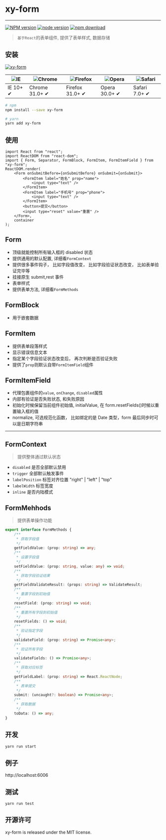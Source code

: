 # xy-form

---

[![NPM version][npm-image]][npm-url]
[![node version][node-image]][node-url]
[![npm download][download-image]][download-url]

[npm-image]: http://img.shields.io/npm/v/xy-form.svg?style=flat-square
[npm-url]: http://npmjs.org/package/xy-form
[node-image]: https://img.shields.io/badge/node.js-%3E=_0.10-green.svg?style=flat-square
[node-url]: http://nodejs.org/download/
[download-image]: https://img.shields.io/npm/dm/xy-form.svg?style=flat-square
[download-url]: https://npmjs.org/package/xy-form

> `基于React`的表单组件, 提供了表单样式, 数据存储

## 安装

[![xy-form](https://nodei.co/npm/xy-form.png)](https://npmjs.org/package/xy-form)

| ![IE](https://github.com/alrra/browser-logos/blob/master/src/edge/edge_48x48.png?raw=true) | ![Chrome](https://github.com/alrra/browser-logos/blob/master/src/chrome/chrome_48x48.png?raw=true) | ![Firefox](https://github.com/alrra/browser-logos/blob/master/src/firefox/firefox_48x48.png?raw=true) | ![Opera](https://github.com/alrra/browser-logos/blob/master/src/opera/opera_48x48.png?raw=true) | ![Safari](https://github.com/alrra/browser-logos/blob/master/src/safari/safari_48x48.png?raw=true) |
| ------------------------------------------------------------------------------------------ | -------------------------------------------------------------------------------------------------- | ----------------------------------------------------------------------------------------------------- | ----------------------------------------------------------------------------------------------- | -------------------------------------------------------------------------------------------------- |
| IE 10+ ✔                                                                                   | Chrome 31.0+ ✔                                                                                     | Firefox 31.0+ ✔                                                                                       | Opera 30.0+ ✔                                                                                   | Safari 7.0+ ✔                                                                                      |

```sh
# npm
npm install --save xy-form

# yarn
yarn add xy-form
```

## 使用

```tsx
import React from "react";
import ReactDOM from "react-dom";
import { Form, Separator, FormBlock, FormItem, FormItemField } from "xy-form";
ReactDOM.render(
    <Form onSubmitBefore={onSubmitBefore} onSubmit={onSubmit}>
        <FormItem label="姓名" prop="name">
            <input type="text" />
        </FormItem>
        <FormItem label="手机号" prop="phone">
            <input type="text" />
        </FormItem>
        <button>提交</button>
        <input type="reset" value="重置" />
    </Form>,
    container
);
```

## Form

-   顶级就能控制所有输入框的 disabled 状态
-   提供通用的默认配置, 详细看`FormContext`
-   提供很多事件钩子， 比如字段值改变， 比如字段验证状态改变， 比如表单验证完毕等
-   挂接原生 submit,rest 事件
-   表单样式
-   提供表单方法, 详细看`FormMethods`

## FormBlock

-   用于嵌套数据

## FormItem

-   提供表单段落样式
-   显示错误信息文本
-   指定某个字段验证状态改变后， 再次判断是否验证失败
-   提供了`prop`则默认自带`FormItemField`组件

## FormItemField

-   代理包裹组件的`value`, `onChange`, `disabled`属性
-   内部有验证是否失败状态, 和失败原因
-   初始化时候保留当前组件初始值, initialValue, 在 form.resetFields()时候以重置输入框的值
-   normalize, 可选规范化函数， 比如绑定的是 Date 类型，form 最后同步时可以是日期字符串

---

## FormContext

> 提供整体通过默认状态

-   `disabled` 是否全部默认禁用
-   `trigger` 全部默认触发事件
-   `labelPosition` 标签对齐位置 "right" | "left" | "top"
-   `labelWidth` 标签宽度
-   `inline` 是否内陆模式

## FormMehhods

> 提供表单操作功能

```ts
export interface FormMethods {
    /**
     * 获取字段值
     */
    getFieldValue: (prop: string) => any;
    /**
     * 设置字段值
     */
    setFieldValue: (prop: string, value: any) => void;
    /**
     * 获取字段验证结果
     */
    getFieldValidateResult: (props: string) => ValidateResult;
    /**
     * 重置字段到初始值
     */
    resetField: (prop: string) => void;
    /**
     * 重置所有字段到初始值
     */
    resetFields: () => void;
    /**
     * 验证指定字段
     */
    validateField: (prop: string) => Promise<any>;
    /**
     * 验证所有字段
     */
    validateFields: () => Promise<any>;
    /**
     * 获取对应标签
     */
    getFieldLabel: (prop: string) => React.ReactNode;
    /**
     * 表单提交
     */
    submit: (uncaught?: boolean) => Promise<any>;
    /**
     * 获取数据
     */
    toData: () => any;
}
```

## 开发

```sh
yarn run start
```

## 例子

http://localhost:6006

## 测试

```
yarn run test
```

## 开源许可

xy-form is released under the MIT license.
